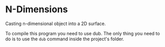 # N-Dimensions
Casting n-dimensional object into a 2D surface.

To compile this program you need to use dub. The only thing you need to do is to use the `dub` command inside the project's folder.
